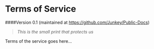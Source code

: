 # Terms of Service


####Version 0.1 
(maintained at <https://github.com/Junkey/Public-Docs>)

> *This is the small print that protects us*


Terms of the service goes here...


